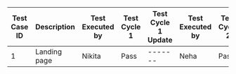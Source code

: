 | Test Case ID  | Description  | Test Executed by | Test Cycle 1 | Test Cycle 1 Update | Test Executed by | Test Cycle 2 | Test Cycle 2 Update|
| ------- | ------- | -------| ------- | ------- |-------|-------|-------|
| 1 | Landing page | Nikita| Pass | ------- |Neha|Pass|-------|
